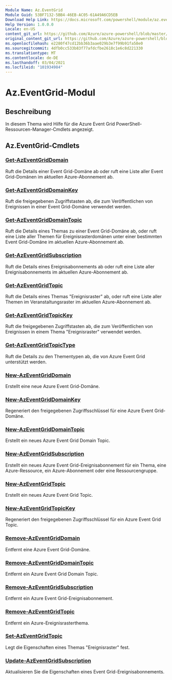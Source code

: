 ```yaml
---
Module Name: Az.EventGrid
Module Guid: 53BF7132-5BB4-46EB-AC05-61A49A6CD5EB
Download Help Link: https://docs.microsoft.com/powershell/module/az.eventgrid
Help Version: 1.0.0.0
Locale: en-US
content_git_url: https://github.com/Azure/azure-powershell/blob/master/src/EventGrid/EventGrid/help/Az.EventGrid.md
original_content_git_url: https://github.com/Azure/azure-powershell/blob/master/src/EventGrid/EventGrid/help/Az.EventGrid.md
ms.openlocfilehash: e2280f47cd12bb36b3aae029b3e7f99b91fa58e0
ms.sourcegitcommit: 4dfb0cc533b83f77afdcfbe2618c1e6c8d221330
ms.translationtype: MT
ms.contentlocale: de-DE
ms.lasthandoff: 03/04/2021
ms.locfileid: "101934984"
---
```

# Az.EventGrid-Modul
## Beschreibung
In diesem Thema wird Hilfe für die Azure Event Grid PowerShell-Ressourcen-Manager-Cmdlets angezeigt.

## Az.EventGrid-Cmdlets
### [Get-AzEventGridDomain](Get-AzEventGridDomain.md)
Ruft die Details einer Event Grid-Domäne ab oder ruft eine Liste aller Event Grid-Domänen im aktuellen Azure-Abonnement ab.

### [Get-AzEventGridDomainKey](Get-AzEventGridDomainKey.md)
Ruft die freigegebenen Zugriffstasten ab, die zum Veröffentlichen von Ereignissen in einer Event Grid-Domäne verwendet werden.

### [Get-AzEventGridDomainTopic](Get-AzEventGridDomainTopic.md)
Ruft die Details eines Themas zu einer Event Grid-Domäne ab, oder ruft eine Liste aller Themen für Ereignisrasterdomänen unter einer bestimmten Event Grid-Domäne im aktuellen Azure-Abonnement ab.

### [Get-AzEventGridSubscription](Get-AzEventGridSubscription.md)
Ruft die Details eines Ereignisabonnements ab oder ruft eine Liste aller Ereignisabonnements im aktuellen Azure-Abonnement ab.

### [Get-AzEventGridTopic](Get-AzEventGridTopic.md)
Ruft die Details eines Themas "Ereignisraster" ab, oder ruft eine Liste aller Themen im Veranstaltungsraster im aktuellen Azure-Abonnement ab.

### [Get-AzEventGridTopicKey](Get-AzEventGridTopicKey.md)
Ruft die freigegebenen Zugriffstasten ab, die zum Veröffentlichen von Ereignissen in einem Thema "Ereignisraster" verwendet werden.

### [Get-AzEventGridTopicType](Get-AzEventGridTopicType.md)
Ruft die Details zu den Thementypen ab, die von Azure Event Grid unterstützt werden.

### [New-AzEventGridDomain](New-AzEventGridDomain.md)
Erstellt eine neue Azure Event Grid-Domäne.

### [New-AzEventGridDomainKey](New-AzEventGridDomainKey.md)
Regeneriert den freigegebenen Zugriffsschlüssel für eine Azure Event Grid-Domäne.

### [New-AzEventGridDomainTopic](New-AzEventGridDomainTopic.md)
Erstellt ein neues Azure Event Grid Domain Topic.

### [New-AzEventGridSubscription](New-AzEventGridSubscription.md)
Erstellt ein neues Azure Event Grid-Ereignisabonnement für ein Thema, eine Azure-Ressource, ein Azure-Abonnement oder eine Ressourcengruppe.

### [New-AzEventGridTopic](New-AzEventGridTopic.md)
Erstellt ein neues Azure Event Grid Topic.

### [New-AzEventGridTopicKey](New-AzEventGridTopicKey.md)
Regeneriert den freigegebenen Zugriffsschlüssel für ein Azure Event Grid Topic.

### [Remove-AzEventGridDomain](Remove-AzEventGridDomain.md)
Entfernt eine Azure Event Grid-Domäne.

### [Remove-AzEventGridDomainTopic](Remove-AzEventGridDomainTopic.md)
Entfernt ein Azure Event Grid Domain Topic.

### [Remove-AzEventGridSubscription](Remove-AzEventGridSubscription.md)
Entfernt ein Azure Event Grid-Ereignisabonnement.

### [Remove-AzEventGridTopic](Remove-AzEventGridTopic.md)
Entfernt ein Azure-Ereignisrasterthema.

### [Set-AzEventGridTopic](Set-AzEventGridTopic.md)
Legt die Eigenschaften eines Themas "Ereignisraster" fest.

### [Update-AzEventGridSubscription](Update-AzEventGridSubscription.md)
Aktualisieren Sie die Eigenschaften eines Event Grid-Ereignisabonnements.

